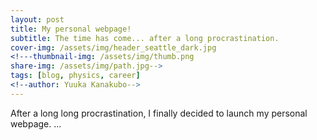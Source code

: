 ```yaml
---
layout: post
title: My personal webpage!
subtitle: The time has come... after a long procrastination.
cover-img: /assets/img/header_seattle_dark.jpg
<!---thumbnail-img: /assets/img/thumb.png
share-img: /assets/img/path.jpg-->
tags: [blog, physics, career]
<!--author: Yuuka Kanakubo-->
---
```


After a long long procrastination, I finally decided to launch my personal webpage.
...

